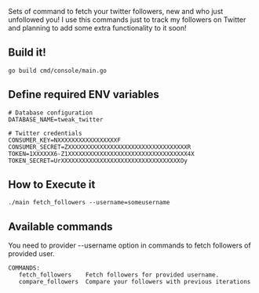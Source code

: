 Sets of command to fetch your twitter followers, new and who just unfollowed you! I use this commands just to track my
followers on Twitter and planning to add some extra functionality to it soon!

## Build it!

```
go build cmd/console/main.go
```

## Define required ENV variables

```
# Database configuration
DATABASE_NAME=tweak_twitter

# Twitter credentials
CONSUMER_KEY=NXXXXXXXXXXXXXXXXXF
CONSUMER_SECRET=ZXXXXXXXXXXXXXXXXXXXXXXXXXXXXXXXXXXR
TOKEN=1XXXXXX6-Z1XXXXXXXXXXXXXXXXXXXXXXXXXXXXXXXXXX4X
TOKEN_SECRET=UrXXXXXXXXXXXXXXXXXXXXXXXXXXXXXXXXXXOy
```

## How to Execute it

```
./main fetch_followers --username=someusername
```

## Available commands

You need to provider --username option in commands to fetch followers of provided user.

```
COMMANDS:
   fetch_followers    Fetch followers for provided username.
   compare_followers  Compare your followers with previous iterations
```